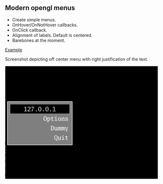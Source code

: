 ## Modern opengl menus 

- Create simple menus.
- OnHover/OnNotHover callbacks.
- OnClick callback.
- Alignment of labels.  Default is centered.
- Barebones at the moment.  

[Example](https://github.com/4ydx/glmenu/tree/master/example)

Screenshot depicting off center menu with right justification of the text.

![Alt text](/example/example.png?raw=true "Screenshot")
